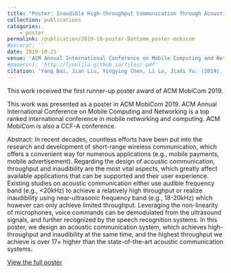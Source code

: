 ```yaml
---
title: "Poster: Inaudible High-throughput Communication Through Acoustic Signals"
collection: publications
catogories: 
    - poster
permalink: /publication/2019-10-poster-BatComm_poster-mobicom
#excerpt: ''
date: 2019-10-21
venue: 'ACM Annual International Conference on Mobile Computing and Networking (ACM MobiCom 2019)'
#paperurl: 'http://lynnlilu.github.io/files/.pdf'
citation: 'Yang Bai, Jian Liu, Yingying Chen, Li Lu, Jiadi Yu. (2019). &quot;Poster: Inaudible High-throughput Communication Through Acoustic Signals.&quot; <i>ACM MobiCom 2019</i>. Los Cabos, Mexico. pp. 79:1-79:3. doi: 10.1145/3300061.3343405.'
---
```


This work received the first runner-up poster award of ACM MobiCom 2019.

This work was presented as a poster in ACM MobiCom 2019. ACM Annual International Conference on Mobile Computing and Networking is a top ranked international conference in mobile networking and computing. ACM MobiCom is also a CCF-A conference. 

Abstract: In recent decades, countless efforts have been put into the research and development of short-range wireless communication, which offers a convenient way for numerous applications (e.g., mobile payments, mobile advertisement). Regarding the design of acoustic communication, throughput and inaudibility are the most vital aspects, which greatly affect available applications that can be supported and their user experience. Existing studies on acoustic communication either use audible frequency band (e.g., <20kHz) to achieve a relatively high throughput or realize inaudibility using near-ultrasonic frequency band (e.g., 18-20kHz) which however can only achieve limited throughput. Leveraging the non-linearity of microphones, voice commands can be demodulated from the ultrasound signals, and further recognized by the speech recognition systems. In this poster, we design an acoustic communication system, which achieves high-throughput and inaudibility at the same time, and the highest throughput we achieve is over 17× higher than the state-of-the-art acoustic communication systems.

[View the full poster](https://dl.acm.org/citation.cfm?id=3343405)

